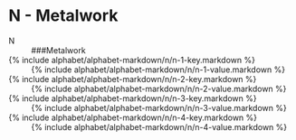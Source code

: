 <div data-role="collapsible" data-inset="false">
	<h1>N - Metalwork</h1>

<dl>

<dt class="alphabet-table-key-two">
<div markdown="1">
N
</div>
</dt>
<dd class="alphabet-table-value">
<div markdown="1">
###Metalwork
</div>
</dd>

<dt>
<div markdown="1">
{% include alphabet/alphabet-markdown/n/n-1-key.markdown %}
</div>
</dt>
<dd>
<div markdown="1">
{% include alphabet/alphabet-markdown/n/n-1-value.markdown %}
</div>
</dd>

<dt>
<div markdown="1">
{% include alphabet/alphabet-markdown/n/n-2-key.markdown %}
</div>
</dt>
<dd>
<div markdown="1">
{% include alphabet/alphabet-markdown/n/n-2-value.markdown %}
</div>
</dd>

<dt>
<div markdown="1">
{% include alphabet/alphabet-markdown/n/n-3-key.markdown %}
</div>
</dt>
<dd>
<div markdown="1">
{% include alphabet/alphabet-markdown/n/n-3-value.markdown %}
</div>
</dd>

<dt>
<div markdown="1">
{% include alphabet/alphabet-markdown/n/n-4-key.markdown %}
</div>
</dt>
<dd>
<div markdown="1">
{% include alphabet/alphabet-markdown/n/n-4-value.markdown %}
</div>
</dd>


</dl>

</div>